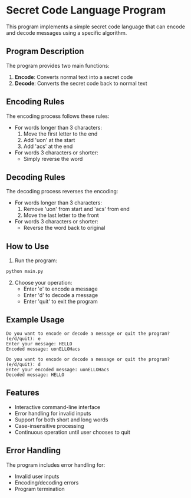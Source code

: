 # Secret Code Language Program

This program implements a simple secret code language that can encode and decode messages using a specific algorithm.

## Program Description

The program provides two main functions:
1. **Encode**: Converts normal text into a secret code
2. **Decode**: Converts the secret code back to normal text

## Encoding Rules

The encoding process follows these rules:
- For words longer than 3 characters:
  1. Move the first letter to the end
  2. Add 'uon' at the start
  3. Add 'acs' at the end
- For words 3 characters or shorter:
  - Simply reverse the word

## Decoding Rules

The decoding process reverses the encoding:
- For words longer than 3 characters:
  1. Remove 'uon' from start and 'acs' from end
  2. Move the last letter to the front
- For words 3 characters or shorter:
  - Reverse the word back to original

## How to Use

1. Run the program:
```bash
python main.py
```

2. Choose your operation:
   - Enter 'e' to encode a message
   - Enter 'd' to decode a message
   - Enter 'quit' to exit the program

## Example Usage

```
Do you want to encode or decode a message or quit the program? (e/d/quit): e
Enter your message: HELLO
Encoded message: uonELLOHacs

Do you want to encode or decode a message or quit the program? (e/d/quit): d
Enter your encoded message: uonELLOHacs
Decoded message: HELLO
```

## Features

- Interactive command-line interface
- Error handling for invalid inputs
- Support for both short and long words
- Case-insensitive processing
- Continuous operation until user chooses to quit

## Error Handling

The program includes error handling for:
- Invalid user inputs
- Encoding/decoding errors
- Program termination 